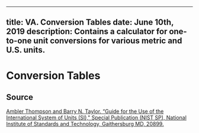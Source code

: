 -----
title: VA. Conversion Tables
date:  June 10th, 2019
description: Contains a calculator for one-to-one unit conversions for various metric and U.S. units.
-----

# Conversion Tables


## Source
[Ambler Thompson and Barry N. Taylor. “Guide for the Use of the International System of Units (SI)," Special Publication (NIST SP), National Institute of Standards and Technology, Gaithersburg MD, 20899.](https://doi.org/10.6028/NIST.SP.811e2008)





